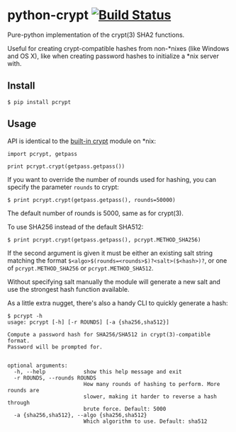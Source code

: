 # python-crypt [![Build Status](https://travis-ci.org/thusoy/python-crypt.svg?branch=master)](https://travis-ci.org/thusoy/python-crypt)

Pure-python implementation of the crypt(3) SHA2 functions.

Useful for creating crypt-compatible hashes from non-*nixes (like Windows
and OS X), like when creating password hashes to initialize a *nix server
with.


## Install

    $ pip install pcrypt


## Usage

API is identical to the [built-in crypt](https://docs.python.org/3.5/library/crypt.html) module on *nix:

    import pcrypt, getpass

    print pcrypt.crypt(getpass.getpass())

If you want to override the number of rounds used for hashing, you can specify the parameter `rounds` to crypt:

    $ print pcrypt.crypt(getpass.getpass(), rounds=50000)

The default number of rounds is 5000, same as for crypt(3).

To use SHA256 instead of the default SHA512:

    $ print pcrypt.crypt(getpass.getpass(), pcrypt.METHOD_SHA256)

If the second argument is given it must be either an existing salt string matching the
format `$<algo>$(rounds=<rounds>$)?<salt>($<hash>)?`, or one of `pcrypt.METHOD_SHA256`
or `pcrypt.METHOD_SHA512`.

Without specifying salt manually the module will generate a new salt and use
the strongest hash function available.

As a little extra nugget, there's also a handy CLI to quickly generate a hash:

    $ pcrypt -h
    usage: pcrypt [-h] [-r ROUNDS] [-a {sha256,sha512}]

    Compute a password hash for SHA256/SHA512 in crypt(3)-compatible format.
    Password will be prompted for.


    optional arguments:
      -h, --help            show this help message and exit
      -r ROUNDS, --rounds ROUNDS
                            How many rounds of hashing to perform. More rounds are
                            slower, making it harder to reverse a hash through
                            brute force. Default: 5000
      -a {sha256,sha512}, --algo {sha256,sha512}
                            Which algorithm to use. Default: sha512
